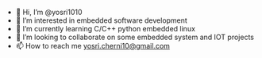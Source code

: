 - 👋 Hi, I’m @yosri1010
- 👀 I’m interested in embedded software development 
- 🌱 I’m currently learning C/C++ python embedded linux
- 💞️ I’m looking to collaborate on some embedded system and IOT projects
- 📫 How to reach me yosri.cherni10@gmail.com

<!---
yosri1010/yosri1010 is a ✨ special ✨ repository because its `README.md` (this file) appears on your GitHub profile.
You can click the Preview link to take a look at your changes.
--->

